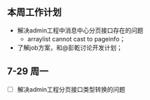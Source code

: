 ## 本周工作计划

* 解决admin工程中消息中心分页接口存在的问题
  * arraylist cannot cast to pageinfo；
* 了解job方案，和@彭乾讨论开发计划；



## 7-29  周一

* [ ] 解决admin工程分页接口类型转换的问题
